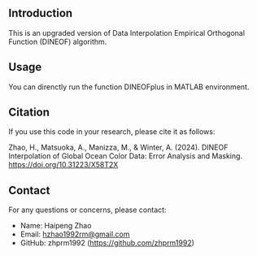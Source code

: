 ## Introduction

This is an upgraded version of Data Interpolation Empirical Orthogonal Function (DINEOF) algorithm. 

## Usage

You can direnctly run the function DINEOFplus in MATLAB environment.

## Citation

If you use this code in your research, please cite it as follows:

Zhao, H., Matsuoka, A., Manizza, M., & Winter, A. (2024). DINEOF Interpolation of Global Ocean Color Data: Error Analysis and Masking. https://doi.org/10.31223/X58T2X 

## Contact

For any questions or concerns, please contact:

- Name: Haipeng Zhao
- Email: hzhao1992rm@gmail.com
- GitHub: zhprm1992 (https://github.com/zhprm1992)

